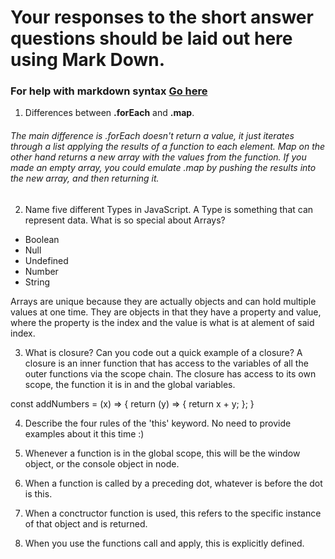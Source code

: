 # Your responses to the short answer questions should be laid out here using Mark Down.
### For help with markdown syntax [Go here](https://github.com/adam-p/markdown-here/wiki/Markdown-Cheatsheet)

1. Differences between **.forEach** and **.map**.
###### The main difference is .forEach doesn't return a value, it just iterates through a list applying the results of a function to each element. Map on the other hand returns a new array with the values from the function. If you made an empty array, you could emulate .map by pushing the results into the new array, and then returning it.

2. Name five different Types in JavaScript. A Type is something that can represent data. What is so special about Arrays?
* Boolean
* Null
* Undefined
* Number
* String

Arrays are unique because they are actually objects and can hold multiple values at one time. They are objects in that they have a property and value, where the property is the index and the value is what is at alement of said index.

3. What is closure? Can you code out a quick example of a closure?
A closure is an inner function that has access to the variables of all the outer functions via the scope chain. The closure has access to its own scope, the function it is in and the global variables.

const addNumbers = (x) => {
return (y) => {
  return x + y;
};
}

4. Describe the four rules of the 'this' keyword. No need to provide examples about it this time :)

1. Whenever a function is in the global scope, this will be the window object, or the console object in node.
2. When a function is called by a preceding dot, whatever is before the dot is this.
3. When a conctructor function is used, this refers to the specific instance of that object and is returned.
4. When you use the functions call and apply, this is explicitly defined.

